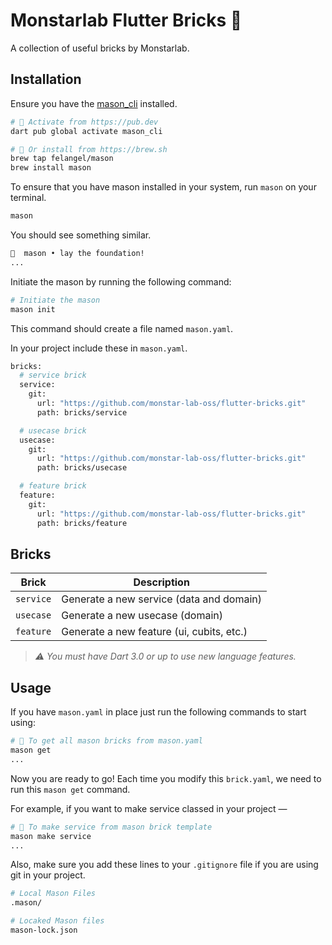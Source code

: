 # Monstarlab Flutter Bricks 🧱

A collection of useful bricks by Monstarlab.

## Installation

Ensure you have the [mason_cli](https://github.com/felangel/mason/tree/master/packages/mason_cli) installed.

```sh
# 🎯 Activate from https://pub.dev
dart pub global activate mason_cli
```

```sh
# 🍺 Or install from https://brew.sh
brew tap felangel/mason
brew install mason
```

To ensure that you have mason installed in your system, run `mason` on your terminal.

```sh
mason
```

You should see something similar.

```sh
🧱  mason • lay the foundation!
...
```

Initiate the mason by running the following command:

```sh
# Initiate the mason
mason init
```

This command should create a file named `mason.yaml`.

In your project include these in `mason.yaml`.

```sh
bricks:
  # service brick
  service:
    git:
      url: "https://github.com/monstar-lab-oss/flutter-bricks.git"
      path: bricks/service

  # usecase brick
  usecase:
    git:
      url: "https://github.com/monstar-lab-oss/flutter-bricks.git"
      path: bricks/usecase

  # feature brick
  feature:
    git:
      url: "https://github.com/monstar-lab-oss/flutter-bricks.git"
      path: bricks/feature
```

## Bricks

| Brick     | Description                               |
| --------- | ----------------------------------------- |
| `service` | Generate a new service (data and domain)  |
| `usecase` | Generate a new usecase (domain)           |
| `feature` | Generate a new feature (ui, cubits, etc.) |

> _⚠️ You must have Dart 3.0 or up to use new language features._

## Usage

If you have `mason.yaml` in place just run the following commands to start using:

```sh
# 🎯 To get all mason bricks from mason.yaml
mason get
...
```

Now you are ready to go! Each time you modify this `brick.yaml`, we need to run this `mason get` command.

For example, if you want to make service classed in your project —

```sh
# 🚀 To make service from mason brick template
mason make service
...
```

Also, make sure you add these lines to your `.gitignore` file if you are using git in your project.

```sh
# Local Mason Files
.mason/

# Locaked Mason files
mason-lock.json
```
